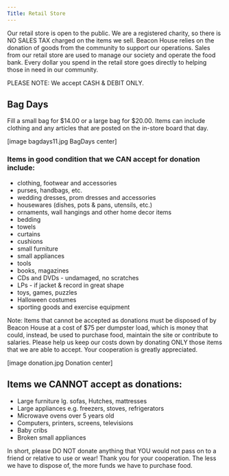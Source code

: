 ```yaml
---
Title: Retail Store
---
```


Our retail store is open to the public. We are a registered charity, so there is NO SALES TAX charged on the items we sell. Beacon House relies on the donation of goods from the community to support our operations. Sales from our retail store are used to manage our society and operate the food bank. Every dollar you spend in the retail store goes directly to helping those in need in our community. 

PLEASE NOTE: We accept CASH & DEBIT ONLY.

## Bag Days

Fill a small bag for $14.00 or a large bag for $20.00. Items can include clothing and any articles that are posted on the in-store board that day.

[image bagdays11.jpg BagDays center]


### Items in good condition that we CAN accept for donation include:

* clothing, footwear and accessories
* purses, handbags, etc.
* wedding dresses, prom dresses and accessories
* housewares (dishes, pots & pans, utensils, etc.)
* ornaments, wall hangings and other home decor items
* bedding
* towels
* curtains
* cushions
* small furniture
* small appliances
* tools
* books, magazines
* CDs and DVDs - undamaged, no scratches
* LPs - if jacket & record in great shape
* toys, games, puzzles
* Halloween costumes
* sporting goods and exercise equipment

Note: Items that cannot be accepted as donations must be disposed of by Beacon House at a cost of $75 per dumpster load, which is money that could, instead, be used to purchase food, maintain the site or contribute to salaries. Please help us keep our costs down by donating ONLY those items that we are able to accept. Your cooperation is greatly appreciated.

[image donation.jpg Donation center]

## Items we CANNOT accept as donations:

* Large furniture lg. sofas, Hutches, mattresses
* Large appliances e.g. freezers, stoves, refrigerators
* Microwave ovens over 5 years old
* Computers, printers, screens, televisions
* Baby cribs
* Broken small appliances

In short, please DO NOT donate anything that YOU would not pass on to a friend or relative to use or wear! Thank you for your cooperation. The less we have to dispose of, the more funds we have to purchase food.
